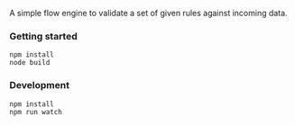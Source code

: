 A simple flow engine to validate a set of given rules against incoming data.

### Getting started
```
npm install
node build
```

### Development
```
npm install
npm run watch
```
